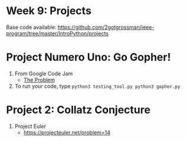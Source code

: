 # Week 9: Projects
Base code available: https://github.com/2gotgrossman/ieee-program/tree/master/IntroPython/projects

# Project Numero Uno: Go Gopher!
1. From Google Code Jam
    - [The Problem](https://codejam.withgoogle.com/2018/challenges/00000000000000cb/dashboard/0000000000007a30)
2. To run your code, type `python3 testing_tool.py python3 gopher.py`

# Project 2: Collatz Conjecture
1. Project Euler
    - https://projecteuler.net/problem=14

